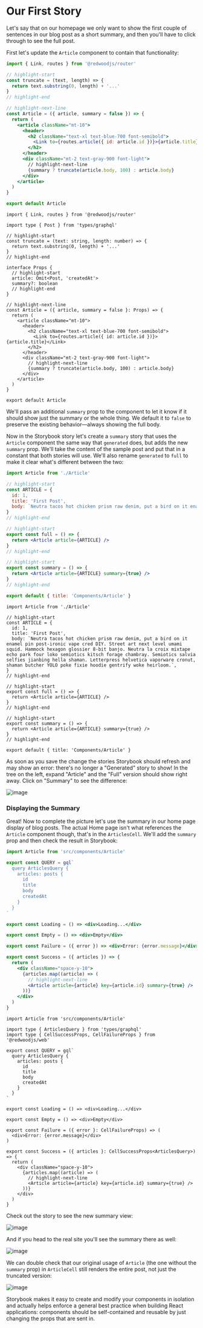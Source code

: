 # Our First Story

Let's say that on our homepage we only want to show the first couple of sentences in our blog post as a short summary, and then you'll have to click through to see the full post.

First let's update the `Article` component to contain that functionality:

<Tabs groupId="js-ts">
<TabItem value="js" label="JavaScript">

```jsx title="web/src/components/Article/Article.jsx"
import { Link, routes } from '@redwoodjs/router'

// highlight-start
const truncate = (text, length) => {
  return text.substring(0, length) + '...'
}
// highlight-end

// highlight-next-line
const Article = ({ article, summary = false }) => {
  return (
    <article className="mt-10">
      <header>
        <h2 className="text-xl text-blue-700 font-semibold">
          <Link to={routes.article({ id: article.id })}>{article.title}</Link>
        </h2>
      </header>
      <div className="mt-2 text-gray-900 font-light">
        // highlight-next-line
        {summary ? truncate(article.body, 100) : article.body}
      </div>
    </article>
  )
}

export default Article
```

</TabItem>
<TabItem value="ts" label="TypeScript">

```tsx title="web/src/components/Article/Article.tsx"
import { Link, routes } from '@redwoodjs/router'

import type { Post } from 'types/graphql'

// highlight-start
const truncate = (text: string, length: number) => {
  return text.substring(0, length) + '...'
}
// highlight-end

interface Props {
  // highlight-start
  article: Omit<Post, 'createdAt'>
  summary?: boolean
  // highlight-end
}

// highlight-next-line
const Article = ({ article, summary = false }: Props) => {
  return (
    <article className="mt-10">
      <header>
        <h2 className="text-xl text-blue-700 font-semibold">
          <Link to={routes.article({ id: article.id })}>{article.title}</Link>
        </h2>
      </header>
      <div className="mt-2 text-gray-900 font-light">
        // highlight-next-line
        {summary ? truncate(article.body, 100) : article.body}
      </div>
    </article>
  )
}

export default Article
```

</TabItem>
</Tabs>


We'll pass an additional `summary` prop to the component to let it know if it should show just the summary or the whole thing. We default it to `false` to preserve the existing behavior—always showing the full body.

Now in the Storybook story let's create a `summary` story that uses the `Article` component the same way that `generated` does, but adds the new `summary` prop. We'll take the content of the sample post and put that in a constant that both stories will use. We'll also rename `generated` to `full` to make it clear what's different between the two:

<Tabs groupId="js-ts">
<TabItem value="js" label="JavaScript">

```jsx title="web/components/Article/Article.stories.jsx"
import Article from './Article'

// highlight-start
const ARTICLE = {
  id: 1,
  title: 'First Post',
  body: `Neutra tacos hot chicken prism raw denim, put a bird on it enamel pin post-ironic vape cred DIY. Street art next level umami squid. Hammock hexagon glossier 8-bit banjo. Neutra la croix mixtape echo park four loko semiotics kitsch forage chambray. Semiotics salvia selfies jianbing hella shaman. Letterpress helvetica vaporware cronut, shaman butcher YOLO poke fixie hoodie gentrify woke heirloom.`,
}
// highlight-end

// highlight-start
export const full = () => {
  return <Article article={ARTICLE} />
}
// highlight-end

// highlight-start
export const summary = () => {
  return <Article article={ARTICLE} summary={true} />
}
// highlight-end

export default { title: 'Components/Article' }
```

</TabItem>
<TabItem value="ts" label="TypeScript">

```tsx title="web/components/Article/Article.stories.tsx"
import Article from './Article'

// highlight-start
const ARTICLE = {
  id: 1,
  title: 'First Post',
  body: `Neutra tacos hot chicken prism raw denim, put a bird on it enamel pin post-ironic vape cred DIY. Street art next level umami squid. Hammock hexagon glossier 8-bit banjo. Neutra la croix mixtape echo park four loko semiotics kitsch forage chambray. Semiotics salvia selfies jianbing hella shaman. Letterpress helvetica vaporware cronut, shaman butcher YOLO poke fixie hoodie gentrify woke heirloom.`,
}
// highlight-end

// highlight-start
export const full = () => {
  return <Article article={ARTICLE} />
}
// highlight-end

// highlight-start
export const summary = () => {
  return <Article article={ARTICLE} summary={true} />
}
// highlight-end

export default { title: 'Components/Article' }
```

</TabItem>
</Tabs>

As soon as you save the change the stories Storybook should refresh and may show an error: there's no longer a "Generated" story to show! In the tree on the left, expand "Article" and the "Full" version should show right away. Click on "Summary" to see the difference:

![image](https://user-images.githubusercontent.com/300/153311838-595b8b38-d899-4d7b-891b-a492f0c8f2e2.png)

### Displaying the Summary

Great! Now to complete the picture let's use the summary in our home page display of blog posts. The actual Home page isn't what references the `Article` component though, that's in the `ArticlesCell`. We'll add the `summary` prop and then check the result in Storybook:

<Tabs groupId="js-ts">
<TabItem value="js" label="JavaScript">

```jsx title="web/src/components/ArticlesCell/ArticlesCell.jsx"
import Article from 'src/components/Article'

export const QUERY = gql`
  query ArticlesQuery {
    articles: posts {
      id
      title
      body
      createdAt
    }
  }
`

export const Loading = () => <div>Loading...</div>

export const Empty = () => <div>Empty</div>

export const Failure = ({ error }) => <div>Error: {error.message}</div>

export const Success = ({ articles }) => {
  return (
    <div className="space-y-10">
      {articles.map((article) => (
        // highlight-next-line
        <Article article={article} key={article.id} summary={true} />
      ))}
    </div>
  )
}
```

</TabItem>
<TabItem value="ts" label="TypeScript">

```tsx title="web/src/components/ArticlesCell/ArticlesCell.tsx"
import Article from 'src/components/Article'

import type { ArticlesQuery } from 'types/graphql'
import type { CellSuccessProps, CellFailureProps } from '@redwoodjs/web'

export const QUERY = gql`
  query ArticlesQuery {
    articles: posts {
      id
      title
      body
      createdAt
    }
  }
`

export const Loading = () => <div>Loading...</div>

export const Empty = () => <div>Empty</div>

export const Failure = ({ error }: CellFailureProps) => (
  <div>Error: {error.message}</div>
)

export const Success = ({ articles }: CellSuccessProps<ArticlesQuery>) => {
  return (
    <div className="space-y-10">
      {articles.map((article) => (
        // highlight-next-line
        <Article article={article} key={article.id} summary={true} />
      ))}
    </div>
  )
}
```

</TabItem>
</Tabs>

Check out the story to see the new summary view:

![image](https://user-images.githubusercontent.com/300/153312022-1cfbf696-b2cb-4fca-b640-4111643fb396.png)

And if you head to the real site you'll see the summary there as well:

![image](https://user-images.githubusercontent.com/300/101545160-b2d45880-395b-11eb-9a32-f8cb8106de7f.png)

We can double check that our original usage of `Article` (the one without the `summary` prop) in `ArticleCell` still renders the entire post, not just the truncated version:

![image](https://user-images.githubusercontent.com/300/153312180-2a80df75-ea95-4e7b-9eb5-45fa900333e9.png)

Storybook makes it easy to create and modify your components in isolation and actually helps enforce a general best practice when building React applications: components should be self-contained and reusable by just changing the props that are sent in.
